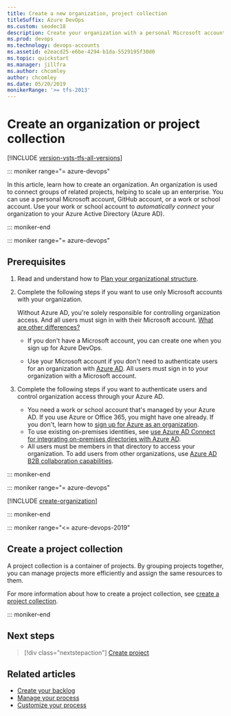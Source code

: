 ```yaml
---
title: Create a new organization, project collection
titleSuffix: Azure DevOps
ms.custom: seodec18
description: Create your organization with a personal Microsoft account, GitHub account, or work or school account
ms.prod: devops
ms.technology: devops-accounts
ms.assetid: e2eacd25-e6be-4294-b1da-5529195f30d0
ms.topic: quickstart
ms.manager: jillfra
ms.author: chcomley
author: chcomley
ms.date: 05/20/2019
monikerRange: '>= tfs-2013'
---
```


# Create an organization or project collection

[!INCLUDE [version-vsts-tfs-all-versions](../../_shared/version-vsts-tfs-all-versions.md)]

::: moniker range="= azure-devops"

In this article, learn how to create an organization. An organization is used to connect groups of related projects, helping to scale up an enterprise. You can use a personal Microsoft account, GitHub account, or a work or school account. Use your work or school account to *automatically connect* your organization to your Azure Active Directory (Azure AD).

::: moniker-end

::: moniker range="= azure-devops"

<a name="how-sign-up"></a>

## Prerequisites

1. Read and understand how to [Plan your organizational structure](../../user-guide/plan-your-azure-devops-org-structure.md).
2. Complete the following steps if you want to use only Microsoft accounts with your organization.

     Without Azure AD, you're solely responsible for controlling organization access. And all users must sign in with their Microsoft account. 
     [What are other differences?](faq-create-organization.md#SignInOrganizationDifferences)

     - If you don't have a Microsoft account, you can create one when you sign up for Azure DevOps.

     - Use your Microsoft account if you don't need to authenticate users for an organization with [Azure AD](https://azure.microsoft.com/documentation/articles/active-directory-whatis/). All users must sign in to your organization with a Microsoft account.

3. Complete the following steps if you want to authenticate users and control organization access through your Azure AD.

      - You need a work or school account that's managed by your Azure AD. If you use Azure or Office 365, you might have one already. If you don't, learn how to [sign up for Azure as an organization](https://azure.microsoft.com/documentation/articles/sign-up-organization/).
      - To use existing on-premises identities, see [use Azure AD Connect for integrating on-premises directories with Azure AD](https://azure.microsoft.com/documentation/articles/active-directory-aadconnect/).
      - All users must be members in that directory to access your organization. To add users from other organizations, use [Azure AD B2B collaboration capabilities](/azure/active-directory/active-directory-b2b-what-is-azure-ad-b2b).

::: moniker-end

<a name="SignIn"></a>

::: moniker range="= azure-devops"

[!INCLUDE [create-organization](../../_shared/create-organization.md)]

::: moniker-end

::: moniker range="<= azure-devops-2019"

## Create a project collection

A project collection is a container of projects. By grouping projects together, you can manage projects more efficiently and assign the same resources to them. 

For more information about how to create a project collection, see [create a project collection](https://docs.microsoft.com/azure/devops/server/admin/manage-project-collections?view=azure-devops#create-a-project-collection).

::: moniker-end

## Next steps

> [!div class="nextstepaction"]
> [Create project](../projects/create-project.md)

## Related articles

* [Create your backlog](../../boards/backlogs/create-your-backlog.md)
* [Manage your process](../../organizations/settings/work/manage-process.md)
* [Customize your process](../../organizations/settings/work/customize-process.md)
